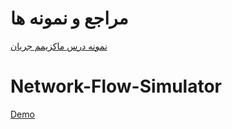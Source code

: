 # مراجع و نمونه ها

[نمونه درس ماکزیمم جریان](https://visualgo.net/en/maxflow)

# Network-Flow-Simulator

[Demo](https://mrganji9.github.io/fordfolkerson/)

